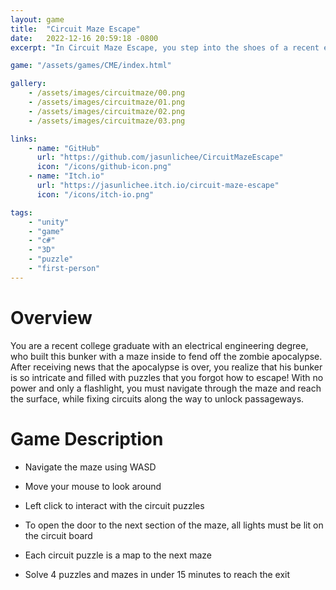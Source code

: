 ```yaml
---
layout: game
title:  "Circuit Maze Escape"
date:   2022-12-16 20:59:18 -0800
excerpt: "In Circuit Maze Escape, you step into the shoes of a recent electrical engineering graduate who designed an intricate bunker to survive the zombie apocalypse. However, you realize you've forgotten how to escape this maze-like structure you built! With no power and only a flashlight to guide you, you must navigate through a series of complex puzzles. Along the way, you'll need to fix broken circuits to unlock passageways and make your way to the surface."

game: "/assets/games/CME/index.html"

gallery:
    - /assets/images/circuitmaze/00.png
    - /assets/images/circuitmaze/01.png
    - /assets/images/circuitmaze/02.png
    - /assets/images/circuitmaze/03.png

links:
    - name: "GitHub"
      url: "https://github.com/jasunlichee/CircuitMazeEscape"
      icon: "/icons/github-icon.png"
    - name: "Itch.io"
      url: "https://jasunlichee.itch.io/circuit-maze-escape"
      icon: "/icons/itch-io.png"

tags:
    - "unity"
    - "game"
    - "c#"
    - "3D"
    - "puzzle"
    - "first-person"
---
```

# Overview

You are a recent college graduate with an electrical engineering degree, who built this bunker with a maze inside to fend off the zombie apocalypse. After receiving news that the apocalypse is over, you realize that his bunker is so intricate and filled with puzzles that you forgot how to escape! With no power and only a flashlight, you must navigate through the maze and reach the surface, while fixing circuits along the way to unlock passageways.

# Game Description

- Navigate the maze using WASD

- Move your mouse to look around

- Left click to interact with the circuit puzzles

- To open the door to the next section of the maze, all lights must be lit on the circuit board

- Each circuit puzzle is a map to the next maze

- Solve 4 puzzles and mazes in under 15 minutes to reach the exit
